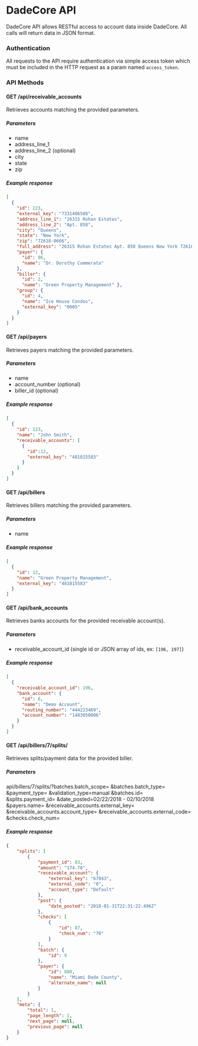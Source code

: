 DadeCore API
============

DadeCore API allows RESTful access to account data inside DadeCore. All calls will return data in JSON format.

### Authentication

All requests to the API require authentication via simple access token which must be included in the HTTP request as a param named `access_token`.

### API Methods

#### GET /api/receivable_accounts
Retrieves accounts matching the provided parameters.

##### Parameters
- name
- address_line_1
- address_line_2 (optional)
- city
- state
- zip

##### Example response
```json
[
  { 
    "id": 223,
    "external_key": "7331406508",
    "address_line_1": "26315 Rohan Estates",
    "address_line_2": "Apt. 858",
    "city": "Queens",
    "state": "New York",
    "zip": "72618-0666",
    "full_address": "26315 Rohan Estates Apt. 858 Queens New York 72618-0666",
    "payer": { 
      "id": 96, 
      "name": "Dr. Dorothy Cummerata"
    }, 
    "biller": {
      "id": 2, 
      "name": "Green Property Management" },
    "group": {
      "id": 4, 
      "name": "Ice House Condos", 
      "external_key": "0005" 
    }
  }
]
```

#### GET /api/payers
Retrieves payers matching the provided parameters.

##### Parameters
- name
- account_number (optional)
- biller_id (optional)

##### Example response
```json
[
  { 
    "id": 123,
    "name": "John Smith",
    "receivable_accounts": [
      { 
        "id":12,
        "external_key": "481815583"
      }
    ]
  }
]
```

#### GET /api/billers
Retrieves billers matching the provided parameters.

##### Parameters
- name

##### Example response
```json
[
  { 
    "id": 12,
    "name": "Green Property Management",
    "external_key": "481815583"
  }
]
```

#### GET /api/bank_accounts
Retrieves banks accounts for the provided receivable account(s).

##### Parameters
- receivable_account_id (single id or JSON array of ids, ex: `[196, 197]`)

##### Example response
```json
[
  { 
    "receivable_account_id": 196,
    "bank_account": { 
      "id": 6,
      "name": "Demo Account",
      "routing_number": "444223469",
      "account_number": "1483050006"
    }
  }
]
```

#### GET /api/billers/7/splits/
Retrieves splits/payment data for the provided biller.

##### Parameters
api/billers/7/splits/?batches.batch_scope=
&batches.batch_type=
&payment_type=
&validation_type=manual
&batches.id=
&splits.payment_id=
&date_posted=02/22/2018 - 02/10/2018
&payers.name=
&receivable_accounts.external_key=
&receivable_accounts.account_type=
&receivable_accounts.external_code=
&checks.check_num=

##### Example response
```json
{
    "splits": [
        {
            "payment_id": 83,
            "amount": "174.78",
            "receivable_account": {
                "external_key": "67843",
                "external_code": "0",
                "account_type": "Default"
            },
            "post": {
                "date_posted": "2018-01-31T22:31:22.496Z"
            },
            "checks": [
                {
                    "id": 87,
                    "check_num": "70"
                }
            ],
            "batch": {
                "id": 9
            },
            "payer": {
                "id": 880,
                "name": "Miami Dade County",
                "alternate_name": null
            }
        }
    ],
    "meta": {
        "total": 1,
        "page_length": 1,
        "next_page": null,
        "previous_page": null
    }
}
```
